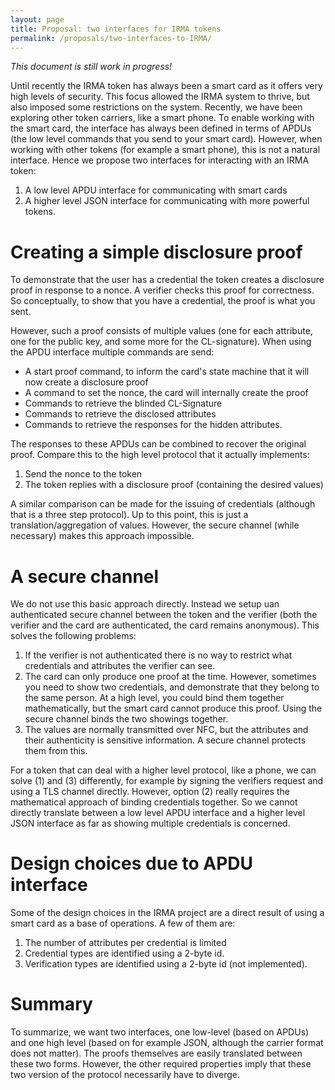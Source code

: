 ```yaml
---
layout: page
title: Proposal: two interfaces for IRMA tokens
permalink: /proposals/two-interfaces-to-IRMA/
---
```


*This document is still work in progress!*

Until recently the IRMA token has always been a smart card as it offers very high levels of security. This focus allowed the IRMA system to thrive, but also imposed some restrictions on the system. Recently, we have been exploring other token carriers, like a smart phone. To enable working with the smart card, the interface has always been defined in terms of APDUs (the low level commands that you send to your smart card). However, when working with other tokens (for example a smart phone), this is not a natural interface. Hence we propose two interfaces for interacting with an IRMA token:

 1. A low level APDU interface for communicating with smart cards
 2. A higher level JSON interface for communicating with more powerful tokens.

# Creating a simple disclosure proof

To demonstrate that the user has a credential the token creates a disclosure proof in response to a nonce. A verifier checks this proof for correctness. So conceptually, to show that you have a credential, the proof is what you sent.

However, such a proof consists of multiple values (one for each attribute, one for the public key, and some more for the CL-signature). When using the APDU interface multiple commands are send:

 * A start proof command, to inform the card's state machine that it will now create a disclosure proof
 * A command to set the nonce, the card will internally create the proof
 * Commands to retrieve the blinded CL-Signature
 * Commands to retrieve the disclosed attributes
 * Commands to retrieve the responses for the hidden attributes.

The responses to these APDUs can be combined to recover the original proof. Compare this to the high level protocol that it actually implements:

 1. Send the nonce to the token
 2. The token replies with a disclosure proof (containing the desired values)

A similar comparison can be made for the issuing of credentials (although that is a three step protocol). Up to this point, this is just a translation/aggregation of values. However, the secure channel (while necessary) makes this approach impossible.

# A secure channel

We do not use this basic approach directly. Instead we setup uan authenticated secure channel  between the token and the verifier (both the verifier and the card are authenticated, the card remains anonymous). This solves the following problems:

 1. If the verifier is not authenticated there is no way to restrict what credentials and attributes the verifier can see.
 2. The card can only produce one proof at the time. However, sometimes you need to show two credentials, and demonstrate that they belong to the same person. At a high level, you could bind them together mathematically, but the smart card cannot produce this proof. Using the secure channel binds the two showings together.
 3. The values are normally transmitted over NFC, but the attributes and their authenticity is sensitive information. A secure channel protects them from this.

For a token that can deal with a higher level protocol, like a phone, we can solve (1) and (3) differently, for example by signing the verifiers request and using a TLS channel directly. However, option (2) really requires the mathematical approach of binding credentials together. So we cannot directly translate between a low level APDU interface and a higher level JSON interface as far as showing multiple credentials is concerned.

# Design choices due to APDU interface

Some of the design choices in the IRMA project are a direct result of using a smart card as a base of operations. A few of them are:

 1. The number of attributes per credential is limited
 2. Credential types are identified using a 2-byte id.
 3. Verification types are identified using a 2-byte id (not implemented).

# Summary

To summarize, we want two interfaces, one low-level (based on APDUs) and one high level (based on for example JSON, although the carrier format does not matter). The proofs themselves are easily translated between these two forms. However, the other required properties imply that these two version of the protocol necessarily have to diverge.
